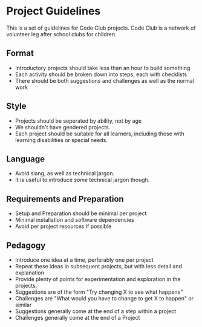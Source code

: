 # Project Guidelines

This is a set of guidelines for Code Club projects. Code Club is a network of volunteer leg after school clubs for children.

## Format

- Introductory projects should take less than an hour to build something
- Each activity should be broken down into steps, each with checklists
- There should be both suggestions and challenges as well as the normal work

## Style

- Projects should be seperated by ability, not by age
- We shouldn't have gendered projects.
- Each project should be suitable for all learners, including those with learning disabilities or special needs.

## Language

- Avoid slang, as well as technical jargon.
- It is useful to introduce *some* technical jargon though.

## Requirements and Preparation

- Setup and Preparation should be minimal per project
- Minimal installation and software dependencies
- Avoid per project resources if possible

## Pedagogy

- Introduce one idea at a time, perferably one per project
- Repeat these ideas in subsequent projects, but with less detail and explanation
- Provide plenty of points for experimentation and exploration in the projects.
- Suggestions are of the form "Try changing X to see what happens"
- Challenges are "What would you have to change to get X to happen" or similar
- Suggestions generally come at the end of a step within a project
- Challenges generally come at the end of a Project

